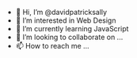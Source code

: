 - 👋 Hi, I’m @davidpatricksally
- 👀 I’m interested in Web Design 
- 🌱 I’m currently learning JavaScript
- 💞️ I’m looking to collaborate on ...
- 📫 How to reach me ...

<!---
davidpatricksally/davidpatricksally is a ✨ special ✨ repository because its `README.md` (this file) appears on your GitHub profile.
You can click the Preview link to take a look at your changes.
--->
